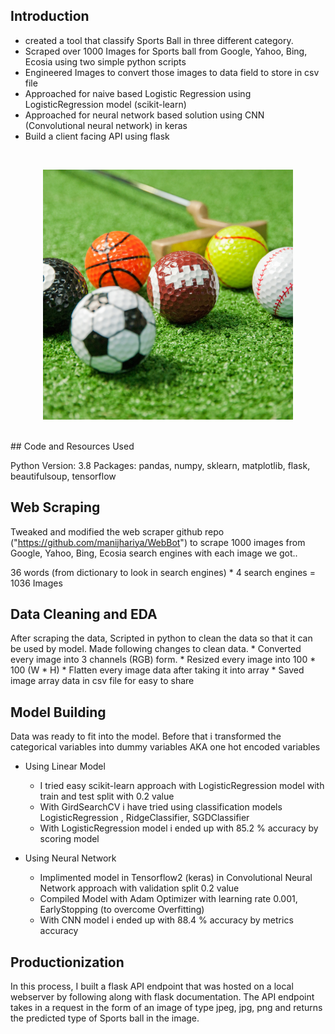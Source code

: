 ## Introduction
* created a tool that classify Sports Ball in three different category.
* Scraped over 1000 Images for Sports ball from Google, Yahoo, Bing, Ecosia using two simple python scripts
* Engineered Images to convert those images to data field to store in csv file 
* Approached for naive based Logistic Regression using LogisticRegression model (scikit-learn)
* Approached for neural network based solution using CNN (Convolutional neural network) in keras
* Build a client facing API using flask
<br>
<p align="center">
  <img src="static/temp.jpeg" width="400" alt="accessibility text">
</p>
<br>
## Code and Resources Used

Python Version: 3.8
Packages: pandas, numpy, sklearn, matplotlib, flask, beautifulsoup, tensorflow

## Web Scraping
Tweaked and modified the web scraper github repo ("https://github.com/manijhariya/WebBot") to scrape 1000 images from
Google, Yahoo, Bing, Ecosia search engines with each image we got..

36 words (from dictionary to look in search engines) * 4 search engines = 1036 Images

## Data Cleaning and EDA
After scraping the data, Scripted in python to clean the data so that it can be used by model. Made following changes to clean data.
    * Converted every image into 3 channels (RGB) form.
    * Resized every image into 100 * 100 (W * H)
    * Flatten every image data after taking it into array
    * Saved image array data in csv file for easy to share

## Model Building
Data was ready to fit into the model. Before that i transformed the categorical variables into dummy variables AKA one hot encoded variables
- Using Linear Model
    * I tried easy scikit-learn approach with LogisticRegression model with train and test split with 0.2 value
    * With GirdSearchCV i have tried using classification models LogisticRegression , RidgeClassifier, SGDClassifier
    * With LogisticRegression model i ended up with 85.2 % accuracy by scoring model

- Using Neural Network
   * Implimented model in Tensorflow2 (keras) in Convolutional Neural Network approach with validation split 0.2 value
   * Compiled Model with Adam Optimizer with learning rate 0.001, EarlyStopping (to overcome Overfitting)
   * With CNN model i ended up with 88.4 % accuracy by metrics accuracy


## Productionization
 In this process, I built a flask API endpoint that was hosted on a local webserver by following along with flask documentation.
 The API endpoint takes in a request in the form of an image of type jpeg, jpg, png and returns the predicted type of Sports ball
 in the image.
